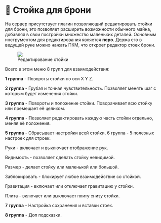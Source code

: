 # 👕 Стойка для брони

На сервер присутствует плагин позволяющий редактировать стойки для брони, это позволяет расширить возможности обычного майна, добавляя в свои постройки множество маленьких деталей.
Основным инструментом для редактирования является **перо**. Держа его в ведущей руке можно нажать ПКМ, что откроет редактор стоек брони.

<figure>
    <img src="https://2376298745-files.gitbook.io/~/files/v0/b/gitbook-x-prod.appspot.com/o/spaces%2FiafV1IVuYhXRQw30ttj9%2Fuploads%2Fv3fB5zkw4s71BZXYCUyx%2F%D0%91%D0%B5%D0%B7%D1%8B%D0%BC%D1%8F%D0%BD%D0%BD%D1%8B%D0%B9.png?alt=media&token=fc71efb3-bba0-456e-bf65-c0ea297c19b2">
    <figcaption>Редактирование стойки</figcaption>
</figure>

Всего в этом меню 8 групп для взаимодействия:

**1 группа** - Повороты стойки по оси X Y Z.

**2 группа** - Грубая и точная чувствительность. Позволяет менять шаг с которым будет изменения стойки.

**3 группа** - Повороты и положение стойки. Поворачивает всю стойку или премещает её целиком.

**4 группа** - Позволяет редактировать каждую часть стойки отдельно, меняя её положения.

**5 группа** - Сбрасывает настройки всей стойки. 6 группа - 5 полезных настроек для строек.

Руки - включает и выключает отображение рук.

Видимость - позволяет сделать стойку невидимой.

Размер - делает стойку или маленькой или большой.

Заблокировать - блокирует любое взаимодействие со стойкой.

Гравитация - включает или отключает гравитацию у стойки.

Плита - включает или выключает плиту снизу стойки.

**7 группа** - Настройка сохранения и вставки стоек.

**8 группа** - Доп подсказки.